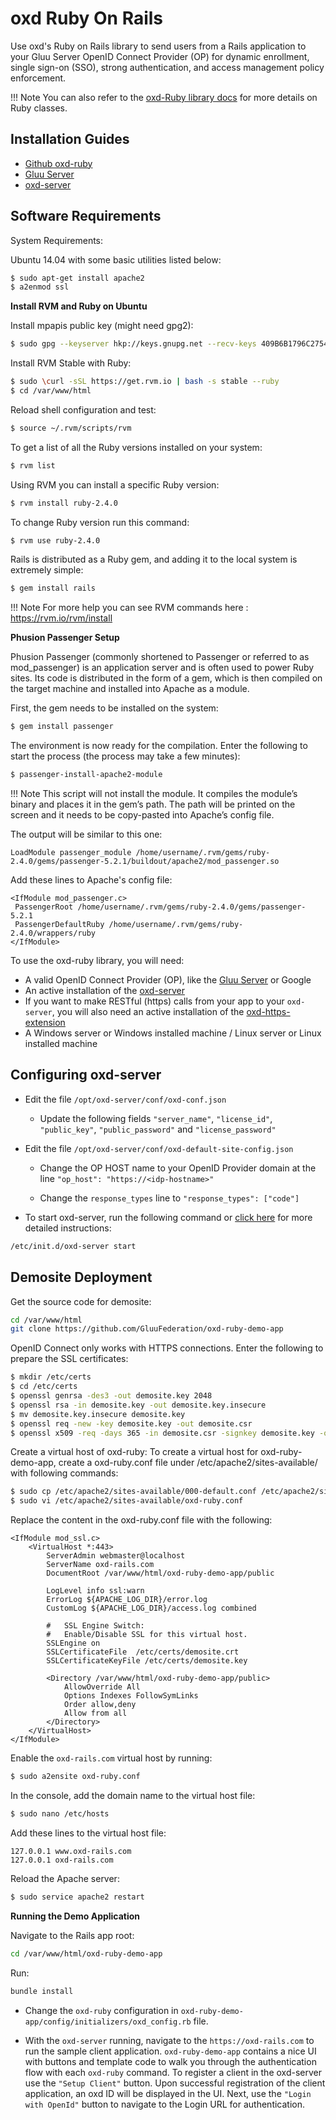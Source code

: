 # oxd Ruby On Rails

Use oxd's Ruby on Rails library to send users from a Rails application to your Gluu Server OpenID Connect Provider (OP) for dynamic enrollment, single sign-on (SSO), strong authentication, and access management policy enforcement. 

!!! Note
    You can also refer to the [oxd-Ruby library docs](../../languages/ruby/index.md) for more details on Ruby classes.

## Installation Guides

- [Github oxd-ruby](https://github.com/GluuFederation/oxd-ruby)
- [Gluu Server](https://gluu.org/docs/ce/3.1.3/installation-guide/install/)
- [oxd-server](../../../install/index.md)


## Software Requirements

System Requirements:

Ubuntu 14.04 with some basic utilities listed below:

```bash
$ sudo apt-get install apache2
$ a2enmod ssl
```

**Install RVM and Ruby on Ubuntu**

Install mpapis public key (might need gpg2):

```bash
$ sudo gpg --keyserver hkp://keys.gnupg.net --recv-keys 409B6B1796C275462A1703113804BB82D39DC0E3
```

Install RVM Stable with Ruby:

```bash
$ sudo \curl -sSL https://get.rvm.io | bash -s stable --ruby
$ cd /var/www/html
```

Reload shell configuration and test:
```bash
$ source ~/.rvm/scripts/rvm
```

To get a list of all the Ruby versions installed on your system:
```bash
$ rvm list
```

Using RVM you can install a specific Ruby version:
```bash
$ rvm install ruby-2.4.0
```

To change Ruby version run this command:
```bash
$ rvm use ruby-2.4.0
```

Rails is distributed as a Ruby gem, and adding it to the local system is extremely simple:
```bash
$ gem install rails 
```

!!! Note
	For more help you can see RVM commands here : https://rvm.io/rvm/install

**Phusion Passenger Setup**

Phusion Passenger (commonly shortened to Passenger or referred to as mod_passenger) is an application server and is often used to power Ruby sites. Its code is distributed in the form of a gem, which is then compiled on the target machine and installed into Apache as a module.

First, the gem needs to be installed on the system:
```bash
$ gem install passenger
```

The environment is now ready for the compilation. Enter the following to start the process (the process may take a few minutes):
```bash
$ passenger-install-apache2-module
```

!!! Note 
	This script will not install the module. It compiles the module’s binary and places it in the gem’s path. The path will be printed on the screen and it needs to be copy-pasted into Apache’s config file. 

The output will be similar to this one:
```
LoadModule passenger_module /home/username/.rvm/gems/ruby-2.4.0/gems/passenger-5.2.1/buildout/apache2/mod_passenger.so
```

Add these lines to Apache's config file:
```
<IfModule mod_passenger.c>
 PassengerRoot /home/username/.rvm/gems/ruby-2.4.0/gems/passenger-5.2.1
 PassengerDefaultRuby /home/username/.rvm/gems/ruby-2.4.0/wrappers/ruby
</IfModule>
```

To use the oxd-ruby library, you will need:

- A valid OpenID Connect Provider (OP), like the [Gluu Server](https://gluu.org/docs/ce/installation-guide/install/) or Google
- An active installation of the [oxd-server](../../../install/index.md) 
- If you want to make RESTful (https) calls from your app to your `oxd-server`, you will also need an active installation of the [oxd-https-extension](../../../oxd-https/start/index.md)
- A Windows server or Windows installed machine / Linux server or Linux installed machine


## Configuring oxd-server

- Edit the file `/opt/oxd-server/conf/oxd-conf.json` 

    - Update the following fields `"server_name"`, `"license_id"`, `"public_key"`, `"public_password"` and `"license_password"`

- Edit the file `/opt/oxd-server/conf/oxd-default-site-config.json`

    - Change the OP HOST name to your OpenID Provider domain at the line `"op_host": "https://<idp-hostname>"`

    - Change the `response_types` line to `"response_types": ["code"]`

- To start oxd-server, run the following command or [click here](../../../install/index.md) for more detailed instructions:

```bash
/etc/init.d/oxd-server start
```

## Demosite Deployment

Get the source code for demosite:

```bash
cd /var/www/html
git clone https://github.com/GluuFederation/oxd-ruby-demo-app
```

OpenID Connect only works with HTTPS connections. Enter the following to prepare the SSL certificates:

```bash
$ mkdir /etc/certs
$ cd /etc/certs
$ openssl genrsa -des3 -out demosite.key 2048
$ openssl rsa -in demosite.key -out demosite.key.insecure
$ mv demosite.key.insecure demosite.key
$ openssl req -new -key demosite.key -out demosite.csr
$ openssl x509 -req -days 365 -in demosite.csr -signkey demosite.key -out demosite.crt
```

Create a virtual host of oxd-ruby:
To create a virtual host for oxd-ruby-demo-app, create a oxd-ruby.conf file under /etc/apache2/sites-available/ with following commands:

```bash
$ sudo cp /etc/apache2/sites-available/000-default.conf /etc/apache2/sites-available/oxd-ruby.conf
$ sudo vi /etc/apache2/sites-available/oxd-ruby.conf
```

Replace the content in the oxd-ruby.conf file with the following:

```
<IfModule mod_ssl.c>
	<VirtualHost *:443>
		ServerAdmin webmaster@localhost
		ServerName oxd-rails.com
		DocumentRoot /var/www/html/oxd-ruby-demo-app/public

		LogLevel info ssl:warn
		ErrorLog ${APACHE_LOG_DIR}/error.log
		CustomLog ${APACHE_LOG_DIR}/access.log combined

		#   SSL Engine Switch:
		#   Enable/Disable SSL for this virtual host.
		SSLEngine on
		SSLCertificateFile	/etc/certs/demosite.crt
		SSLCertificateKeyFile /etc/certs/demosite.key

		<Directory /var/www/html/oxd-ruby-demo-app/public>
			AllowOverride All
            Options Indexes FollowSymLinks
			Order allow,deny
			Allow from all
		</Directory>
	</VirtualHost>
</IfModule>
```

Enable the `oxd-rails.com` virtual host by running:
```bash
$ sudo a2ensite oxd-ruby.conf 
```

In the console, add the domain name to the virtual host file:
```bash
$ sudo nano /etc/hosts
```

Add these lines to the virtual host file:
```
127.0.0.1 www.oxd-rails.com
127.0.0.1 oxd-rails.com
```

Reload the Apache server:
```bash
$ sudo service apache2 restart
```

**Running the Demo Application**

Navigate to the Rails app root:
```bash
cd /var/www/html/oxd-ruby-demo-app
```

Run:
```bash
bundle install
```

- Change the `oxd-ruby` configuration in `oxd-ruby-demo-app/config/initializers/oxd_config.rb` file.

- With the `oxd-server` running, navigate to the `https://oxd-rails.com` to run the sample client application. `oxd-ruby-demo-app` contains a nice UI with buttons and template code to walk you through the authentication flow with each `oxd-ruby` command. To register a client in the oxd-server use the `"Setup Client"` button. Upon successful registration of the client application, an oxd ID will be displayed in the UI. Next, use the `"Login with OpenId"` button to navigate to the Login URL for authentication.
